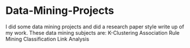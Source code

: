 # Data-Mining-Projects
I did some data mining projects and did a research paper style write up of my work.
These data mining subjects are:
K-Clustering
Association Rule Mining
Classification
Link Analysis
